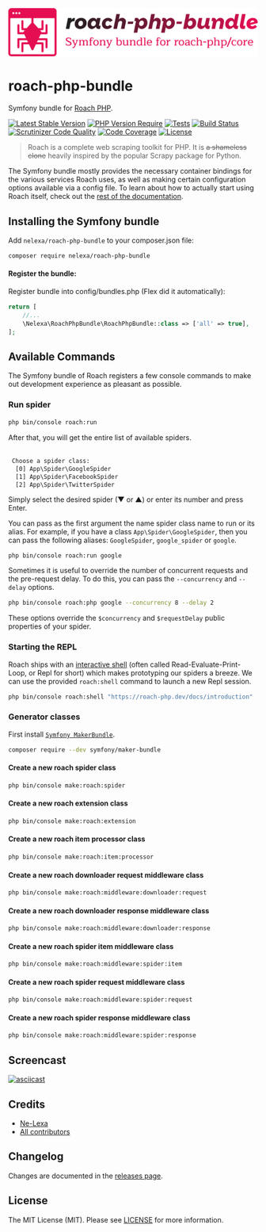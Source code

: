 <div align="center"><img src="logo.svg" alt="roach-php-bundle"/></div>

# roach-php-bundle
Symfony bundle for [Roach PHP](https://roach-php.dev).

[![Latest Stable Version](http://poser.pugx.org/nelexa/roach-php-bundle/v)](https://packagist.org/packages/nelexa/roach-php-bundle) [![PHP Version Require](http://poser.pugx.org/nelexa/roach-php-bundle/require/php)](https://packagist.org/packages/nelexa/roach-php-bundle)
[![Tests](https://github.com/Ne-Lexa/roach-php-bundle/actions/workflows/build.yml/badge.svg)](https://github.com/Ne-Lexa/roach-php-bundle/actions/workflows/build.yml)
[![Build Status](https://scrutinizer-ci.com/g/Ne-Lexa/roach-php-bundle/badges/build.png?b=main)](https://scrutinizer-ci.com/g/Ne-Lexa/roach-php-bundle/build-status/main)
[![Scrutinizer Code Quality](https://scrutinizer-ci.com/g/Ne-Lexa/roach-php-bundle/badges/quality-score.png?b=main)](https://scrutinizer-ci.com/g/Ne-Lexa/roach-php-bundle/?branch=main)
[![Code Coverage](https://scrutinizer-ci.com/g/Ne-Lexa/roach-php-bundle/badges/coverage.png?b=main)](https://scrutinizer-ci.com/g/Ne-Lexa/roach-php-bundle/?branch=main)
[![License](http://poser.pugx.org/nelexa/roach-php-bundle/license)](https://packagist.org/packages/nelexa/roach-php-bundle)

> Roach is a complete web scraping toolkit for PHP. It is ~~a shameless clone~~ heavily inspired by the popular Scrapy package for Python.

The Symfony bundle mostly provides the necessary container bindings for the various services Roach uses, as well as making certain configuration options available via a config file. To learn about how to actually start using Roach itself, check out the [rest of the documentation](https://roach-php.dev/docs/spiders).

## Installing the Symfony bundle
Add `nelexa/roach-php-bundle` to your composer.json file:
```bash
composer require nelexa/roach-php-bundle
```

#### Register the bundle:
Register bundle into config/bundles.php (Flex did it automatically):
```php
return [
    //...
    \Nelexa\RoachPhpBundle\RoachPhpBundle::class => ['all' => true],
];
```

## Available Commands
The Symfony bundle of Roach registers a few console commands to make out development experience as pleasant as possible.

### Run spider
```bash
php bin/console roach:run
```
After that, you will get the entire list of available spiders.
```text

 Choose a spider class:
  [0] App\Spider\GoogleSpider
  [1] App\Spider\FacebookSpider
  [2] App\Spider\TwitterSpider

```
Simply select the desired spider (▼ or ▲) or enter its number and press Enter.

You can pass as the first argument the name spider class name to run or its alias.
For example, if you have a class `App\Spider\GoogleSpider`, then you can pass the following aliases: `GoogleSpider`, `google_spider` or `google`.
```bash
php bin/console roach:run google
```
Sometimes it is useful to override the number of concurrent requests and the pre-request delay. To do this, you can pass the `--concurrency` and `--delay` options.
```bash
php bin/console roach:php google --concurrency 8 --delay 2
```
These options override the `$concurrency` and `$requestDelay` public properties of your spider.

### Starting the REPL

Roach ships with an [interactive shell](https://roach-php.dev/docs/repl) (often called Read-Evaluate-Print-Loop, or Repl for short) which makes prototyping our spiders a breeze. We can use the provided `roach:shell` command to launch a new Repl session.
```bash
php bin/console roach:shell "https://roach-php.dev/docs/introduction"
```

### Generator classes
First install [`Symfony MakerBundle`](https://symfony.com/bundles/SymfonyMakerBundle/current/index.html).
```bash
composer require --dev symfony/maker-bundle
```

#### Create a new roach spider class
```bash
php bin/console make:roach:spider
```

#### Create a new roach extension class
```bash
php bin/console make:roach:extension
```

#### Create a new roach item processor class
```bash
php bin/console make:roach:item:processor
```

#### Create a new roach downloader request middleware class
```bash
php bin/console make:roach:middleware:downloader:request
```

#### Create a new roach downloader response middleware class
```bash
php bin/console make:roach:middleware:downloader:response
```

#### Create a new roach spider item middleware class
```bash
php bin/console make:roach:middleware:spider:item
```

#### Create a new roach spider request middleware class
```bash
php bin/console make:roach:middleware:spider:request
```

#### Create a new roach spider response middleware class
```bash
php bin/console make:roach:middleware:spider:response
```

## Screencast
[![asciicast](https://asciinema.org/a/naGrp60zyNVQakQxV0v0Vnwvc.svg)](https://asciinema.org/a/naGrp60zyNVQakQxV0v0Vnwvc)

## Credits
* [Ne-Lexa](https://github.com/Ne-Lexa)
* [All contributors](https://github.com/Ne-Lexa/roach-php-bundle/graphs/contributors)

## Changelog
Changes are documented in the [releases page](https://github.com/Ne-Lexa/roach-php-bundle/releases).

## License
The MIT License (MIT). Please see [LICENSE](LICENSE) for more information.
